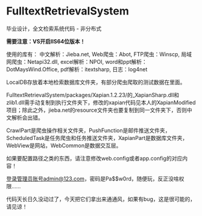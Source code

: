 # FulltextRetrievalSystem
毕业设计，全文检索系统代码 - 非分布式

**需要注意：VS开启IIS64位版本！**

使用的库有：
中文解析：Jieba.net, Web爬虫：Abot, FTP爬虫：Winscp, 局域网爬虫：Netapi32.dll, excel解析：NPOI, word和ppt解析：DotMaysWind.Office, pdf解析：itextsharp, 日志：log4net  

LocalDB存放着本地检索数据库文件夹，有部分爬虫爬取的测试数据在里面。  

FulltextRetrievalSystem/packages/Xapian.1.2.23/的_XapianSharp.dll和zlib1.dll需手动复制到执行文件夹下，修改的xapian代码见本人的XapianModified项目；除此之外，jieba.net的resource文件夹也要复制到同一文件夹下，否则中文解析会出错。  

CrawlPart是爬虫操作相关文件夹，PushFunction是邮件推送文件夹，ScheduledTask是任务爬虫和任务推送文件夹，XapianPart是数据库文件夹，WebView是网站，WebCommon是数据交互层。  

如果要配置路径之类的东西，请注意修改web.config或者app.config的对应内容！  

登录管理员账号admin@123.com，密码是Pa$$w0rd，随便玩，反正没啥权限……  

代码天长日久没动过了，今天把它们拿出来通通风，如果有bug，这是很可能的，请见谅！
